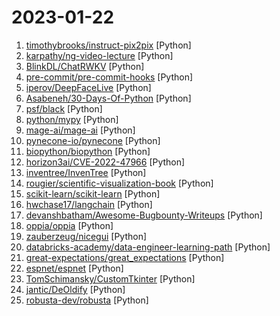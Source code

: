 # 2023-01-22

1. [timothybrooks/instruct-pix2pix](https://github.com/timothybrooks/instruct-pix2pix "") [Python]
2. [karpathy/ng-video-lecture](https://github.com/karpathy/ng-video-lecture "") [Python]
3. [BlinkDL/ChatRWKV](https://github.com/BlinkDL/ChatRWKV "ChatRWKV is like ChatGPT but powered by the RWKV (100% RNN) language model, and open source.") [Python]
4. [pre-commit/pre-commit-hooks](https://github.com/pre-commit/pre-commit-hooks "Some out-of-the-box hooks for pre-commit") [Python]
5. [iperov/DeepFaceLive](https://github.com/iperov/DeepFaceLive "Real-time face swap for PC streaming or video calls") [Python]
6. [Asabeneh/30-Days-Of-Python](https://github.com/Asabeneh/30-Days-Of-Python "30 days of Python programming challenge is a step-by-step guide to learn the Python programming language in 30 days. This challenge may take more than100 days, follow your own pace.") [Python]
7. [psf/black](https://github.com/psf/black "The uncompromising Python code formatter") [Python]
8. [python/mypy](https://github.com/python/mypy "Optional static typing for Python") [Python]
9. [mage-ai/mage-ai](https://github.com/mage-ai/mage-ai "🧙 The modern replacement for Airflow.") [Python]
10. [pynecone-io/pynecone](https://github.com/pynecone-io/pynecone "🕸 Web apps in pure Python 🐍") [Python]
11. [biopython/biopython](https://github.com/biopython/biopython "Official git repository for Biopython (originally converted from CVS)") [Python]
12. [horizon3ai/CVE-2022-47966](https://github.com/horizon3ai/CVE-2022-47966 "POC for CVE-2022-47966 affecting multiple ManageEngine products") [Python]
13. [inventree/InvenTree](https://github.com/inventree/InvenTree "Open Source Inventory Management System") [Python]
14. [rougier/scientific-visualization-book](https://github.com/rougier/scientific-visualization-book "An open access book on scientific visualization using python and matplotlib") [Python]
15. [scikit-learn/scikit-learn](https://github.com/scikit-learn/scikit-learn "scikit-learn: machine learning in Python") [Python]
16. [hwchase17/langchain](https://github.com/hwchase17/langchain "⚡ Building applications with LLMs through composability ⚡") [Python]
17. [devanshbatham/Awesome-Bugbounty-Writeups](https://github.com/devanshbatham/Awesome-Bugbounty-Writeups "A curated list of bugbounty writeups (Bug type wise) , inspired from https://github.com/ngalongc/bug-bounty-reference") [Python]
18. [oppia/oppia](https://github.com/oppia/oppia "A free, online learning platform to make quality education accessible for all.") [Python]
19. [zauberzeug/nicegui](https://github.com/zauberzeug/nicegui "Create web-based UI with Python. The nice way.") [Python]
20. [databricks-academy/data-engineer-learning-path](https://github.com/databricks-academy/data-engineer-learning-path "") [Python]
21. [great-expectations/great_expectations](https://github.com/great-expectations/great_expectations "Always know what to expect from your data.") [Python]
22. [espnet/espnet](https://github.com/espnet/espnet "End-to-End Speech Processing Toolkit") [Python]
23. [TomSchimansky/CustomTkinter](https://github.com/TomSchimansky/CustomTkinter "A modern and customizable python UI-library based on Tkinter") [Python]
24. [jantic/DeOldify](https://github.com/jantic/DeOldify "A Deep Learning based project for colorizing and restoring old images (and video!)") [Python]
25. [robusta-dev/robusta](https://github.com/robusta-dev/robusta "Kubernetes observability and automation, with an awesome Prometheus integration") [Python]

